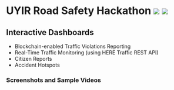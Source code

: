 # UYIR Road Safety Hackathon ![](https://img.shields.io/badge/-Live-darkgreen) ![](https://img.shields.io/badge/-2025-darkgreen)  

## Interactive Dashboards
- Blockchain-enabled Traffic Violations Reporting
- Real-Time Traffic Monitoring (using HERE Traffic REST API)
- Citizen Reports
- Accident Hotspots

### Screenshots and Sample Videos
